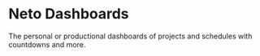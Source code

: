 # Neto Dashboards

<!--
```yaml
date: 2019-12-28T20:01:30+0800
keys: 
    - Neto-Dashboards
    - Neto-Dashboard
    - Biziy-Dashboards
repos:
    - https://github.com/netoe/Neto-Dashboards
    - https://github.com/netoe/Neto-Dashboard
    - https://github.com/biziy/Biziy-Dashboard
titles: 
    - Neto Dashboards
    - (Personal/Project) Dashboards
    - Biziy Dashboards
```
--->

The personal or productional dashboards
of projects and schedules
with countdowns and more.

